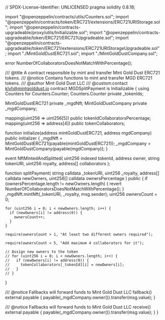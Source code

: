 // SPDX-License-Identifier: UNLICENSED
pragma solidity 0.8.18;

import "@openzeppelin/contracts/utils/Counters.sol";
import "@openzeppelin/contracts/token/ERC721/extensions/ERC721URIStorage.sol";
import "@openzeppelin/contracts-upgradeable/proxy/utils/Initializable.sol";
import "@openzeppelin/contracts-upgradeable/token/ERC721/ERC721Upgradeable.sol";
import "@openzeppelin/contracts-upgradeable/token/ERC721/extensions/ERC721URIStorageUpgradeable.sol";
import "./MintGoldDustERC721.sol";
import "./MintGoldDustCompany.sol";

error NumberOfCollaboratorsDoesNotMatchWithPercentage();

/// @title A contract responsible by mint and transfer Mint Gold Dust ERC721 tokens.
/// @notice Contains functions to mint and transfer MGD ERC721 tokens.
/// @author Mint Gold Dust LLC
/// @custom:contact klvh@mintgolddust.io
contract MGDSplitPayment is Initializable {
using Counters for Counters.Counter;
Counters.Counter private \_tokenIds;

MintGoldDustERC721 private \_mgdNft;
MintGoldDustCompany private \_mgdCompany;

mapping(uint256 => uint256[5]) public tokenIdCollaboratorsPercentage;
mapping(uint256 => address[4]) public tokenCollaborators;

function initialize(address mintGoldDustERC721, address mgdCompany) public initializer {
\_mgdNft = MintGoldDustERC721(payable(mintGoldDustERC721));
\_mgdCompany = MintGoldDustCompany(payable(mgdCompany));
}

event NftMintedAndSplitted(
uint256 indexed tokenId,
address owner,
string tokenURI,
uint256 royalty,
address[] collaborators
);

function splitPayment(
string calldata \_tokenURI,
uint256 \_royalty,
address[] calldata newOwners,
uint256[] calldata ownersPercentage
) public {
if (ownersPercentage.length != newOwners.length) {
revert NumberOfCollaboratorsDoesNotMatchWithPercentage();
}
\_mgdNft.mintNft(\_tokenURI, \_royalty, msg.sender);
uint256 ownersCount = 0;

    for (uint256 i = 0; i < newOwners.length; i++) {
      if (newOwners[i] != address(0)) {
        ownersCount++;
      }
    }

    require(ownersCount > 1, "At least two different owners required");

    require(ownersCount < 5, "Add maximum 4 collaborators for it");

    // Assign new owners to the token
    // for (uint256 i = 0; i < newOwners.length; i++) {
    //   if (newOwners[i] != address(0)) {
    //     tokenCollaborators[_tokenId][i] = newOwners[i];
    //   }
    // }

}

/// @notice Fallbacks will forward funds to Mint Gold Dust LLC
fallback() external payable {
payable(\_mgdCompany.owner()).transfer(msg.value);
}

/// @notice Fallbacks will forward funds to Mint Gold Dust LLC
receive() external payable {
payable(\_mgdCompany.owner()).transfer(msg.value);
}
}

